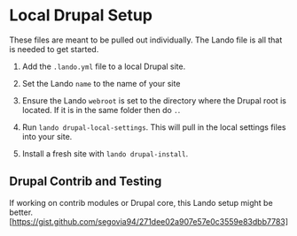 # Local Drupal Setup

These files are meant to be pulled out individually. The Lando file is all that is needed to get started.

1. Add the `.lando.yml` file to a local Drupal site.

2. Set the Lando `name` to the name of your site

3. Ensure the Lando `webroot` is set to the directory where the Drupal root is located. If it is in the same folder then do `.`.

4. Run `lando drupal-local-settings`. This will pull in the local settings files into your site.

5. Install a fresh site with `lando drupal-install`.

## Drupal Contrib and Testing

If working on contrib modules or Drupal core, this Lando setup might be better.
[https://gist.github.com/segovia94/271dee02a907e57e0c3559e83dbb7783]
